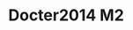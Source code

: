 <a name="material" />

# Docter2014 M2
<script type="application/ld+json">
  {
    "@context": "https://schema.org/",
    "@type": "ChemicalSubstance",
    "http://purl.org/dc/terms/conformsTo":
      {
        "@type": "CreativeWork",
        "@id": "https://bioschemas.org/profiles/ChemicalSubstance/0.4-RELEASE/"
      },
    "@id": "https://egonw.github.io/nanowiki/nanowiki335.html#material",
    "name": "Docter2014 M2",
    "sameAs: "http://127.0.0.1/mediawiki/index.php/Special:URIResolver/Docter2014_M2"
  }
</script>

